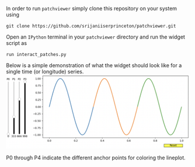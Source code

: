In order to run `patchviewer` simply clone this repository on your system using 
```
git clone https://github.com/srijaniiserprinceton/patchviewer.git
```
Open an `IPython` terminal in your `patchviewer` directory and run the widget script as
```
run interact_patches.py
```
Below is a simple demonstration of what the widget should look like for a single time (or longitude) series.
![Alt text](Figures/expected_interactive_plot.png)

P0 through P4 indicate the different anchor points for coloring the lineplot. 
